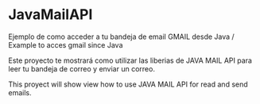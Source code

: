 # JavaMailAPI
Ejemplo de como acceder a tu bandeja de email GMAIL desde Java / Example to acces gmail since Java

Este proyecto te mostrará como utilizar las liberias de JAVA MAIL API para leer tu bandeja de correo y enviar un correo.

This proyect will show view how to use JAVA MAIL API for read and send emails.

